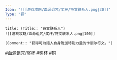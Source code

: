 ```yaml
---
Icon: "![[游戏攻略/血源诅咒/奖杯/符文联系人.png|30]]"
Type: "铜"
---
```

```ad-common-bronze-trophy
title: (Title:: "符文联系人")
![[游戏攻略/血源诅咒/奖杯/符文联系人.png|100]]

(Comment:: "获得可为猎人自身附加特别力量的卡丽尔符文。")
```

#血源诅咒/奖杯 #奖杯 #铜
